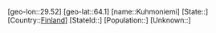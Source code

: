﻿---
location: [64.1,29.52]
type: City
tags:
- geo/City


SpocWebEntityId: 31680
isDeleted: false
confidential: public

---
[geo-lon::29.52]
[geo-lat::64.1]
[name::Kuhmoniemi]
[State::]
[Country::[Finland](geo/Continent/Europe/Finland.md)]
[StateId::]
[Population::]
[Unknown::]

